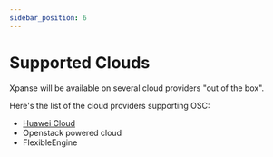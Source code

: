 ```yaml
---
sidebar_position: 6
---
```


# Supported Clouds

Xpanse will be available on several cloud providers "out of the box".

Here's the list of the cloud providers supporting OSC:

-   [Huawei Cloud](https://cloud.huawei.com/)
-   Openstack powered cloud
-   FlexibleEngine
